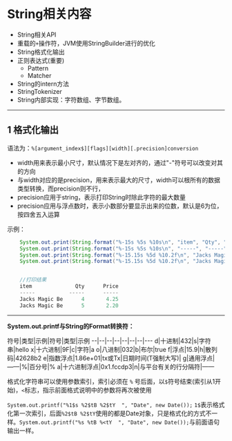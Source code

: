 # String相关内容

- String相关API
- 重载的`+`操作符，JVM使用StringBuilder进行的优化
- String格式化输出
- 正则表达式(重要)
    - Pattern
    - Matcher
- String的intern方法
- StringTokenizer
- String内部实现：字符数组、字节数组。

---
## 1 格式化输出

语法为：`%[argument_index$][flags][width][.precision]conversion`

- width用来表示最小尺寸，默认情况下是左对齐的，通过"-"符号可以改变对其的方向
- 与width对应的是precision，用来表示最大的尺寸，width可以根所有的数据类型转换，而precision则不行，
 - precision应用于string，表示打印String时除此字符的最大数量
 - precision应用与浮点数时，表示小数部分要显示出来的位数，默认是6为位，按四舍五入运算

示例：

```java
    System.out.print(String.format("%-15s %5s %10s\n", "item", "Qty", "Price"));//-表示右对齐，15表示宽度
    System.out.print(String.format("%-15s %5s %10s\n", "-----", "-----", "-----"));
    System.out.print(String.format("%-15.15s %5d %10.2f\n", "Jacks Magic Be", 4, 4.25));// 15.15表示15个宽度，最多打印15个字符，%10.2f表示10个宽度，浮点保留两位
    System.out.print(String.format("%-15.15s %5d %10.2f\n", "Jacks Magic Be", 5, 2.2));


    //打印结果
    item              Qty      Price
    -----           -----      -----
    Jacks Magic Be      4       4.25
    Jacks Magic Be      5       2.20
```

---
**System.out.printf与String的Format转换符：**

符号|类型|示例|符号|类型|示例
--|--|--|--|--|--|--|---
d|十进制|432|s|字符串|hello
x|十六进制|9F|c|字符|a
o|八进制|032|b|布尔|true
f|浮点|15.9|h|散列码|42628b2
e|指数浮点|1.86e+01|tx或Tx|日期时间(T强制大写)|
g|通用浮点|——|%|百分号|%
a|十六进制浮点|0x1.fccdp3|n|与平台有关的行分隔符|——

格式化字符串可以使用参数索引，索引必须在 `%` 号后面，以`$`符号结束(索引从1开始)，`<`标志，指示前面格式说明中的参数将再次被使用

`System.out.printf("%1$s %2$tB %2$tY  ", "Date", new Date());` `1$`表示格式化第一次索引，后面`%2$tB %2$tY`使用的都是Date对象，只是格式化的方式不一样。`System.out.printf("%s %tB %<tY  ", "Date", new Date());`与前面语句输出一样。

